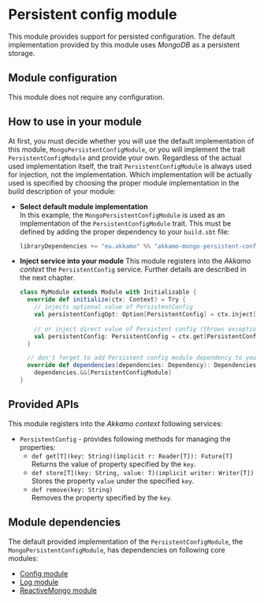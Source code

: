 # Persistent config module
This module provides support for persisted configuration. The default implementation provided by
this module uses *MongoDB* as a persistent storage.

## Module configuration
This module does not require any configuration.

## How to use in your module
At first, you must decide whether you will use the default implementation of this module,
`MongoPersistentConfigModule`, or you will implement the trait `PersistentConfigModule` and provide
your own. Regardless of the actual used implementation itself, the trait `PersistentConfigModule` is
always used for injection, not the implementation. Which implementation will be actually used is
specified by choosing the proper module implementation in the build description of your module:

- **Select default module implementation**  
  In this example, the `MongoPersistentConfigModule` is used as an implementation of the
  `PersistentConfigModule` trait. This must be defined by adding the proper dependency to your
  `build.sbt` file:
  
  ```scala
  libraryDependencies += "eu.akkamo" %% "akkamo-mongo-persistent-config" % versionHere
  ```

- **Inject service into your module**
  This module registers into the *Akkamo context* the `PersistentConfig` service. Further details
  are described in the next chapter.  
  ```scala
  class MyModule extends Module with Initializable {
    override def initialize(ctx: Context) = Try {
      // injects optional value of PersistentConfig
      val persistentConfigOpt: Option[PersistentConfig] = ctx.inject[PersistentConfig]
    
      // or inject direct value of Persistent config (throws exception if value not found)
      val persistentConfig: PersistentConfig = ctx.get[PersistentConfig]
    }

    // don't forget to add Persistent config module dependency to your module
    override def dependencies(dependencies: Dependency): Dependencies =
      dependencies.&&[PersistentConfigModule]
  }
  ```

## Provided APIs
This module registers into the *Akkamo context* following services:

- `PersistentConfig` - provides following methods for managing the properties:
  - `def get[T](key: String)(implicit r: Reader[T]): Future[T]`  
    Returns the value of property specified by the `key`.
  - `def store[T](key: String, value: T)(implicit writer: Writer[T])`  
    Stores the property `value` under the specified `key`.
  - `def remove(key: String)`  
    Removes the property specified by the `key`.

## Module dependencies
The default provided implementation of the `PersistentConfigModule`, the
`MongoPersistentConfigModule`, has dependencies on following core modules:

- [Config module](config-module.md)
- [Log module](log-module.md)
- [ReactiveMongo module](reactivemongo-module.md)